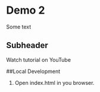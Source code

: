 # Demo 2

Some text

## Subheader
Watch tutorial on YouTube

##Local Development

1. Open index.html in you browser.